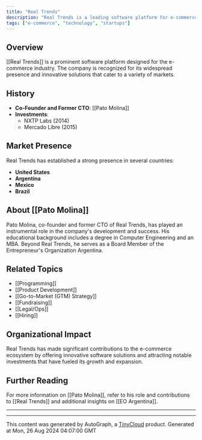 ```yaml
---
title: "Real Trends"
description: "Real Trends is a leading software platform for e-commerce."
tags: ["e-commerce", "technology", "startups"]
---
```


## Overview
[[Real Trends]] is a prominent software platform designed for the e-commerce industry. The company is recognized for its widespread presence and innovative solutions that cater to a variety of markets.

## History
- **Co-Founder and Former CTO**: [[Pato Molina]]
- **Investments**: 
  - NXTP Labs (2014)
  - Mercado Libre (2015)

## Market Presence
Real Trends has established a strong presence in several countries:
- **United States**
- **Argentina**
- **Mexico**
- **Brazil**

## About [[Pato Molina]]
Pato Molina, co-founder and former CTO of Real Trends, has played an instrumental role in the company's development and success. His educational background includes a degree in Computer Engineering and an MBA. Beyond Real Trends, he serves as a Board Member of the Entrepreneur's Organization Argentina.

## Related Topics
- [[Programming]]
- [[Product Development]]
- [[Go-to-Market (GTM) Strategy]]
- [[Fundraising]]
- [[Legal/Ops]]
- [[Hiring]]

## Organizational Impact
Real Trends has made significant contributions to the e-commerce ecosystem by offering innovative software solutions and attracting notable investments that have fueled its growth and expansion.

## Further Reading
For more information on [[Pato Molina]], refer to his role and contributions to [[Real Trends]] and additional insights on [[EO Argentina]].

---

---
This content was generated by AutoGraph, a [TinyCloud](https://tinycloud.xyz/) product.
Generated at Mon, 26 Aug 2024 04:07:00 GMT